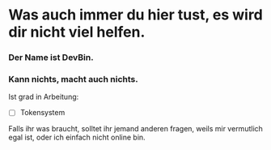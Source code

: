 # Was auch immer du hier tust, es wird dir nicht viel helfen.
### Der Name ist DevBin.
### Kann nichts, macht auch nichts.

Ist grad in Arbeitung:

- [ ] Tokensystem

Falls ihr was braucht, solltet ihr jemand anderen fragen, weils mir vermutlich egal ist, oder ich einfach nicht online bin.

